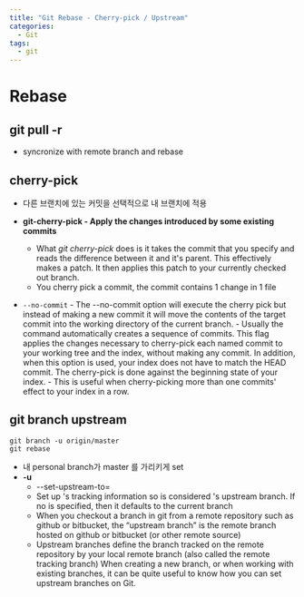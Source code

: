 ```yaml
---
title: "Git Rebase - Cherry-pick / Upstream"
categories:
  - Git
tags:
  - git
---
```


# Rebase

## git pull -r
- syncronize with remote branch and rebase  

## cherry-pick
- 다른 브랜치에 있는 커밋을 선택적으로 내 브랜치에 적용
- **git-cherry-pick - Apply the changes introduced by some existing commits**  
    - What *git cherry-pick* does is it takes the commit that you specify and reads the difference between it and it's parent. This effectively makes a patch. It then applies this patch to your currently checked out branch.  
    - You cherry pick a commit, the commit contains 1 change in 1 file  

- `--no-commit`
        - The --no-commit option will execute the cherry pick but instead of making a new commit it will move the contents of the target commit into the working directory of the current branch.
        - Usually the command automatically creates a sequence of commits. This flag applies the changes necessary to cherry-pick each named commit to your working tree and the index, without making any commit. In addition, when this option is used, your index does not have to match the HEAD commit. The cherry-pick is done against the beginning state of your index.
        - This is useful when cherry-picking more than one commits' effect to your index in a row.

## git branch upstream
```
git branch -u origin/master
git rebase
```
- 내 personal branch가 master 를 가리키게 set
- **-u <upstream>**
    - --set-upstream-to=<upstream>
    - Set up <branchname>'s tracking information so <upstream> is considered <branchname>'s upstream branch. If no <branchname> is specified, then it defaults to the current branch
    - When you checkout a branch in git from a remote repository such as github or bitbucket, the “upstream branch” is the remote branch hosted on github or bitbucket (or other remote source)
    - Upstream branches define the branch tracked on the remote repository by your local remote branch (also called the remote tracking branch) When creating a new branch, or when working with existing branches, it can be quite useful to know how you can set upstream branches on Git.  